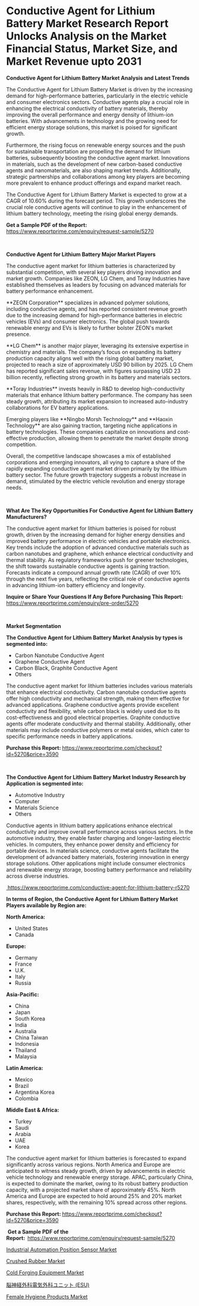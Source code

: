 <p><h1>Conductive Agent for Lithium Battery Market Research Report Unlocks Analysis on the Market Financial Status, Market Size, and Market Revenue upto 2031</h1></p><p><strong>Conductive Agent for Lithium Battery Market Analysis and Latest Trends</strong></p>
<p><p>The Conductive Agent for Lithium Battery Market is driven by the increasing demand for high-performance batteries, particularly in the electric vehicle and consumer electronics sectors. Conductive agents play a crucial role in enhancing the electrical conductivity of battery materials, thereby improving the overall performance and energy density of lithium-ion batteries. With advancements in technology and the growing need for efficient energy storage solutions, this market is poised for significant growth.</p><p>Furthermore, the rising focus on renewable energy sources and the push for sustainable transportation are propelling the demand for lithium batteries, subsequently boosting the conductive agent market. Innovations in materials, such as the development of new carbon-based conductive agents and nanomaterials, are also shaping market trends. Additionally, strategic partnerships and collaborations among key players are becoming more prevalent to enhance product offerings and expand market reach.</p><p>The Conductive Agent for Lithium Battery Market is expected to grow at a CAGR of 10.60% during the forecast period. This growth underscores the crucial role conductive agents will continue to play in the enhancement of lithium battery technology, meeting the rising global energy demands.</p></p>
<p><strong>Get a Sample PDF of the Report:&nbsp;</strong> <a href="https://www.reportprime.com/enquiry/request-sample/5270">https://www.reportprime.com/enquiry/request-sample/5270</a></p>
<p>&nbsp;</p>
<p><strong>Conductive Agent for Lithium Battery Major Market Players</strong></p>
<p><p>The conductive agent market for lithium batteries is characterized by substantial competition, with several key players driving innovation and market growth. Companies like ZEON, LG Chem, and Toray Industries have established themselves as leaders by focusing on advanced materials for battery performance enhancement.</p><p>**ZEON Corporation** specializes in advanced polymer solutions, including conductive agents, and has reported consistent revenue growth due to the increasing demand for high-performance batteries in electric vehicles (EVs) and consumer electronics. The global push towards renewable energy and EVs is likely to further bolster ZEON's market presence.</p><p>**LG Chem** is another major player, leveraging its extensive expertise in chemistry and materials. The company’s focus on expanding its battery production capacity aligns well with the rising global battery market, projected to reach a size of approximately USD 90 billion by 2025. LG Chem has reported significant sales revenue, with figures surpassing USD 23 billion recently, reflecting strong growth in its battery and materials sectors.</p><p>**Toray Industries** invests heavily in R&D to develop high-conductivity materials that enhance lithium battery performance. The company has seen steady growth, attributing its market expansion to increased auto-industry collaborations for EV battery applications.</p><p>Emerging players like **Ningbo Morsh Technology** and **Haoxin Technology** are also gaining traction, targeting niche applications in battery technologies. These companies capitalize on innovations and cost-effective production, allowing them to penetrate the market despite strong competition.</p><p>Overall, the competitive landscape showcases a mix of established corporations and emerging innovators, all vying to capture a share of the rapidly expanding conductive agent market driven primarily by the lithium battery sector. The future growth trajectory suggests a robust increase in demand, stimulated by the electric vehicle revolution and energy storage needs.</p></p>
<p>&nbsp;</p>
<p><strong>What Are The Key Opportunities For Conductive Agent for Lithium Battery Manufacturers?</strong></p>
<p><p>The conductive agent market for lithium batteries is poised for robust growth, driven by the increasing demand for higher energy densities and improved battery performance in electric vehicles and portable electronics. Key trends include the adoption of advanced conductive materials such as carbon nanotubes and graphene, which enhance electrical conductivity and thermal stability. As regulatory frameworks push for greener technologies, the shift towards sustainable conductive agents is gaining traction. Forecasts indicate a compound annual growth rate (CAGR) of over 10% through the next five years, reflecting the critical role of conductive agents in advancing lithium-ion battery efficiency and longevity.</p></p>
<p><strong>Inquire or Share Your Questions If Any Before Purchasing This Report:</strong> <a href="https://www.reportprime.com/enquiry/pre-order/5270">https://www.reportprime.com/enquiry/pre-order/5270</a></p>
<p>&nbsp;</p>
<p><strong>Market Segmentation</strong></p>
<p><strong>The Conductive Agent for Lithium Battery Market Analysis by types is segmented into:</strong></p>
<p><ul><li>Carbon Nanotube Conductive Agent</li><li>Graphene Conductive Agent</li><li>Carbon Black, Graphite Conductive Agent</li><li>Others</li></ul></p>
<p><p>The conductive agent market for lithium batteries includes various materials that enhance electrical conductivity. Carbon nanotube conductive agents offer high conductivity and mechanical strength, making them effective for advanced applications. Graphene conductive agents provide excellent conductivity and flexibility, while carbon black is widely used due to its cost-effectiveness and good electrical properties. Graphite conductive agents offer moderate conductivity and thermal stability. Additionally, other materials may include conductive polymers or metal oxides, which cater to specific performance needs in battery applications.</p></p>
<p><strong>Purchase this Report:&nbsp;</strong><a href="https://www.reportprime.com/checkout?id=5270&price=3590">https://www.reportprime.com/checkout?id=5270&price=3590</a></p>
<p>&nbsp;</p>
<p><strong>The Conductive Agent for Lithium Battery Market Industry Research by Application is segmented into:</strong></p>
<p><ul><li>Automotive Industry</li><li>Computer</li><li>Materials Science</li><li>Others</li></ul></p>
<p><p>Conductive agents in lithium battery applications enhance electrical conductivity and improve overall performance across various sectors. In the automotive industry, they enable faster charging and longer-lasting electric vehicles. In computers, they enhance power density and efficiency for portable devices. In materials science, conductive agents facilitate the development of advanced battery materials, fostering innovation in energy storage solutions. Other applications might include consumer electronics and renewable energy storage, boosting battery performance and reliability across diverse industries.</p></p>
<p><a href="https://www.reportprime.com/conductive-agent-for-lithium-battery-r5270">&nbsp;https://www.reportprime.com/conductive-agent-for-lithium-battery-r5270</a></p>
<p><strong>In terms of Region, the Conductive Agent for Lithium Battery Market Players available by Region are:</strong></p>
<p>
    <p> <strong> North America: </strong>
        <ul>
            <li>United States</li>
            <li>Canada</li>
        </ul>
        </p> 
    <p> <strong> Europe: </strong>
        <ul>
            <li>Germany</li>
            <li>France</li>
            <li>U.K.</li>
            <li>Italy</li>
            <li>Russia</li>
        </ul>
        </p> 
    <p> <strong> Asia-Pacific: </strong>
        <ul>
            <li>China</li>
            <li>Japan</li>
            <li>South Korea</li>
            <li>India</li>
            <li>Australia</li>
            <li>China Taiwan</li>
            <li>Indonesia</li>
            <li>Thailand</li>
            <li>Malaysia</li>
        </ul>
        </p> 
    <p> <strong> Latin America: </strong>
        <ul>
            <li>Mexico</li>
            <li>Brazil</li>
            <li>Argentina Korea</li>
            <li>Colombia</li>
        </ul>
        </p> 
    <p> <strong> Middle East & Africa: </strong>
        <ul>
            <li>Turkey</li>
            <li>Saudi</li>
            <li>Arabia</li>
            <li>UAE</li>
            <li>Korea</li>
        </ul>
    </p>
    </p>
<p><p>The conductive agent market for lithium batteries is forecasted to expand significantly across various regions. North America and Europe are anticipated to witness steady growth, driven by advancements in electric vehicle technology and renewable energy storage. APAC, particularly China, is expected to dominate the market, owing to its robust battery production capacity, with a projected market share of approximately 45%. North America and Europe are expected to hold around 25% and 20% market shares, respectively, with the remaining 10% spread across other regions.</p></p>
<p><strong>Purchase this Report: </strong><a href="https://www.reportprime.com/checkout?id=5270&price=3590">https://www.reportprime.com/checkout?id=5270&price=3590</a></p>
<p>&nbsp;<strong>Get a Sample PDF of the Report:&nbsp;&nbsp;</strong><a href="https://www.reportprime.com/enquiry/request-sample/5270">https://www.reportprime.com/enquiry/request-sample/5270</a></p>
<p><strong></strong></p>
<p><p><a href="https://github.com/kaufmannDavid16/Market-Research-Report-List-1/blob/main/industrial-automation-position-sensor-market.md">Industrial Automation Position Sensor Market</a></p><p><a href="https://issuu.com/reportprime-2/docs/crushed-rubber-market-size-2030.ppt_0dd61228e671ae">Crushed Rubber Market</a></p><p><a href="https://www.linkedin.com/pulse/emerging-market-trends-regional-analysis-cold-forging-equipment-7mcof?trackingId=d2Mqjqv2S8eOo1Nxei%2FBKQ%3D%3D">Cold Forging Equipment Market</a></p><p><a href="https://medium.com/@solomonbode85/neurosurgery-electrosurgical-units-esus-market-%E3%81%AF-%E3%82%B3%E3%82%B9%E3%83%88%E7%AE%A1%E7%90%86%E3%81%A8%E5%8A%B9%E7%8E%87%E5%90%91%E4%B8%8A%E3%82%92%E5%84%AA%E5%85%88%E3%81%97%E3%81%BE%E3%81%99-297a2898e212">脳神経外科電気外科ユニット (ESU)</a></p><p><a href="https://medium.com/@christopher.walker6564/the-market-for-female-hygiene-products-market-is-examined-in-this-report-along-with-the-factors-c5ceac80ecf2?postPublishedType=initial">Female Hygiene Products Market</a></p></p>